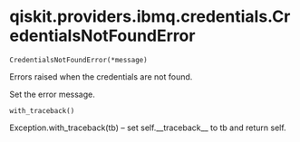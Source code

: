 # qiskit.providers.ibmq.credentials.CredentialsNotFoundError



`CredentialsNotFoundError(*message)`

Errors raised when the credentials are not found.

Set the error message.



`with_traceback()`

Exception.with\_traceback(tb) – set self.\_\_traceback\_\_ to tb and return self.
